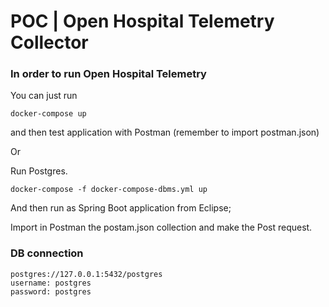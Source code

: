 # POC | Open Hospital Telemetry Collector

### In order to run Open Hospital Telemetry

You can just run

```
docker-compose up
```

and then test application with Postman (remember to import postman.json)

Or

 Run Postgres.

 ```
 docker-compose -f docker-compose-dbms.yml up
 ```

 And then run as Spring Boot application from Eclipse;

 Import in Postman the postam.json collection and make the Post request.

### DB connection

```
postgres://127.0.0.1:5432/postgres
username: postgres
password: postgres
```